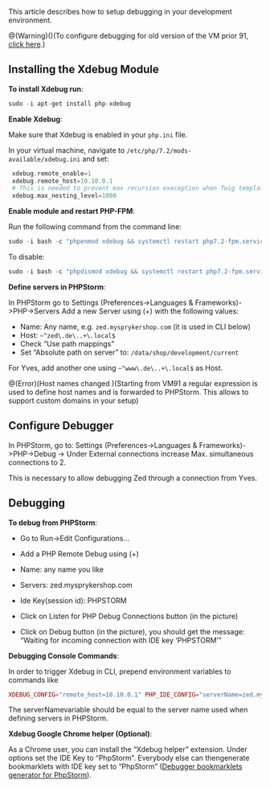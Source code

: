 This article describes how to setup debugging in your development environment.

@(Warning)()(To configure debugging for old version of the VM prior 91, [click here](https://documentation.spryker.com/v4/debugging-setup-prior-vm91.htm).)

## Installing the Xdebug Module

**To install Xdebug run**:

```php
sudo -i apt-get install php-xdebug
```

**Enable Xdebug**:

Make sure that Xdebug is enabled in your `php.ini` file.

In your virtual machine, navigate to `/etc/php/7.2/mods-available/xdebug.ini` and set:

```php
 xdebug.remote_enable=1
 xdebug.remote_host=10.10.0.1
 # This is needed to prevent max recursion exeception when Twig templates are very complicated
 xdebug.max_nesting_level=1000
```

**Enable module and restart PHP-FPM**:

Run the following command from the command line:

```php
sudo -i bash -c "phpenmod xdebug && systemctl restart php7.2-fpm.service"
```

To disable:

```php
sudo -i bash -c "phpdismod xdebug && systemctl restart php7.2-fpm.service"
```

**Define servers in PHPStorm**:

In PHPStorm go to Settings (Preferences->Languages & Frameworks)->PHP->Servers Add a new Server using (+) with the following values:

* Name: Any name, e.g. `zed.mysprykershop.com` (it is used in CLI below)
* Host: `~^zed\.de\..+\.local$`
* Check “Use path mappings”
* Set “Absolute path on server” to: `/data/shop/development/current`

For Yves, add another one using `~^www\.de\..+\.local$` as Host.

@(Error)(Host names changed )(Starting from VM91 a regular expression is used to define host names and is forwarded to PHPStorm. This allows to support custom domains in your setup)

## Configure Debugger

In PHPStorm, go to: Settings (Preferences->Languages & Frameworks)->PHP->Debug -> Under External connections increase Max. simultaneous connections to 2.

This is necessary to allow debugging Zed through a connection from Yves.

## Debugging

**To debug from PHPStorm**:

* Go to Run->Edit Configurations…
* Add a PHP Remote Debug using (+)
* Name: any name you like
* Servers: zed.mysprykershop.com
* Ide Key(session id): PHPSTORM

* Click on Listen for PHP Debug Connections button (in the picture)
* Click on Debug button (in the picture), you should get the message: “Waiting for incoming connection with IDE key ‘PHPSTORM’”

**Debugging Console Commands**:

In order to trigger Xdebug in CLI, prepend environment variables to commands like

```php
XDEBUG_CONFIG="remote_host=10.10.0.1" PHP_IDE_CONFIG="serverName=zed.mysprykershop.com" vendor/bin/console <command>
```

The serverNamevariable should be equal to the server name used when defining servers in PHPStorm.

**Xdebug Google Chrome helper (Optional)**:

As a Chrome user, you can install the “Xdebug helper” extension. Under options set the IDE Key to “PhpStorm”. Everybody else can thengenerate bookmarklets with IDE key set to “PhpStorm” ([Debugger bookmarklets generator for PhpStorm](http://www.jetbrains.com/phpstorm/marklets/)).